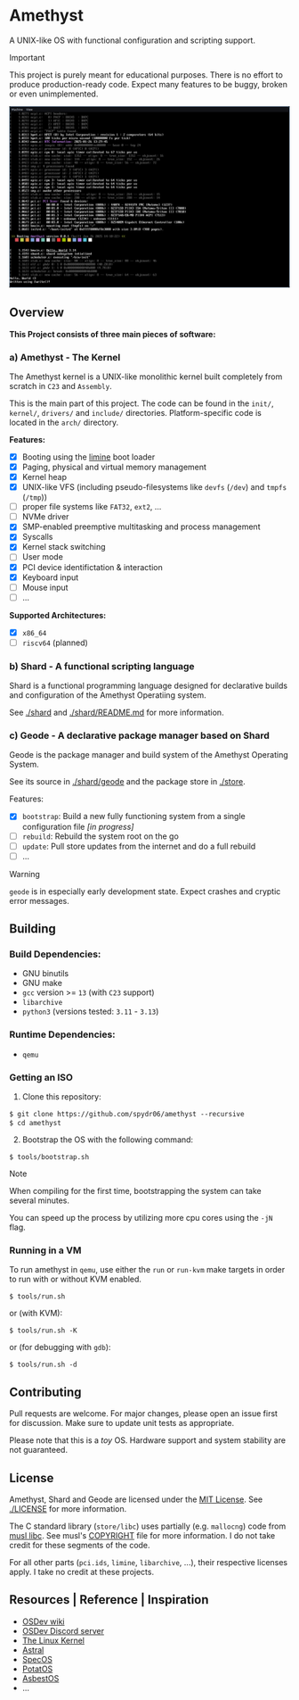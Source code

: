 # Amethyst 

A UNIX-like OS with functional configuration and scripting support.

> [!IMPORTANT]
> This project is purely meant for educational purposes. There is no effort to produce production-ready code.
> Expect many features to be buggy, broken or even unimplemented.

![screenshot](tools/res/screenshot.png)

## Overview

**This Project consists of three main pieces of software:**

### a) Amethyst - The Kernel

The Amethyst kernel is a UNIX-like monolithic kernel built completely from scratch in `C23` and `Assembly`.

This is the main part of this project. The code can be found in the `init/`, `kernel/`, `drivers/` and `include/` directories. Platform-specific code is located in the `arch/` directory.

**Features:**

- [x] Booting using the [limine](https://github.com/limine-bootloader/limine) boot loader
- [x] Paging, physical and virtual memory management
- [x] Kernel heap
- [x] UNIX-like VFS (including pseudo-filesystems like `devfs` (`/dev`) and `tmpfs` (`/tmp`))
- [ ] proper file systems like `FAT32`, `ext2`, ...
- [ ] NVMe driver
- [x] SMP-enabled preemptive multitasking and process management
- [x] Syscalls
- [x] Kernel stack switching
- [ ] User mode
- [x] PCI device identifictation & interaction
- [x] Keyboard input
- [ ] Mouse input
- [ ] ...

**Supported Architectures:**

- [x] `x86_64`
- [ ] `riscv64` (planned)

### b) Shard - A functional scripting language

Shard is a functional programming language designed for declarative builds and configuration of the Amethyst Operatiing system.

See [./shard](./shard) and [./shard/README.md](./shard/README.md) for more information.

### c) Geode - A declarative package manager based on Shard

Geode is the package manager and build system of the Amethyst Operating System.

See its source in [./shard/geode](./shard/geode) and the package store in [./store](store).

Features:

- [x] `bootstrap`: Build a new fully functioning system from a single configuration file *[in progress]*
- [ ] `rebuild`: Rebuild the system root on the go
- [ ] `update`: Pull store updates from the internet and do a full rebuild
- [ ] ...

> [!WARNING]
> `geode` is in especially early development state. Expect crashes and cryptic error messages.
## Building

### Build Dependencies:

- GNU binutils
- GNU make
- `gcc` version >= `13` (with `C23` support)
- `libarchive`
- `python3` (versions tested: `3.11` - `3.13`)

### Runtime Dependencies:

- `qemu`

### Getting an ISO

1. Clone this repository:

```console
$ git clone https://github.com/spydr06/amethyst --recursive
$ cd amethyst
```

2. Bootstrap the OS with the following command:

```console
$ tools/bootstrap.sh
```

> [!NOTE]
> When compiling for the first time, bootstrapping the system can take several minutes.
> 
> You can speed up the process by utilizing more cpu cores using the `-jN` flag.

### Running in a VM

To run amethyst in `qemu`, use either the `run` or `run-kvm` make targets in order to run with or without KVM enabled.

```console
$ tools/run.sh
```

or (with KVM):

```console
$ tools/run.sh -K
```

or (for debugging with `gdb`):

```console
$ tools/run.sh -d
```

## Contributing

Pull requests are welcome. For major changes, please open an issue first for discussion. Make sure to update unit tests as appropriate.

Please note that this is a *toy* OS. Hardware support and system stability are not guaranteed.

## License

Amethyst, Shard and Geode are licensed under the [MIT License](https://mit-license.org/). See [./LICENSE](./LICENSE) for more information.

The C standard library (`store/libc`) uses partially (e.g. `mallocng`) code from [musl libc](https://musl.libc.org/).
See musl's [COPYRIGHT](https://git.musl-libc.org/cgit/musl/tree/COPYRIGHT) file for more information.
I do not take credit for these segments of the code.

For all other parts (`pci.ids`, `limine`, `libarchive`, ...), their respective licenses apply. I take no credit at these projects.

## Resources | Reference | Inspiration

- [OSDev wiki](https://osdev.wiki/wiki/Expanded_Main_Page)
- [OSDev Discord server](https://discord.gg/RnCtsqD)
- [The Linux Kernel](https://kernel.org/)
- [Astral](https://github.com/Mathewnd/Astral/tree/rewrite)
- [SpecOS](https://github.com/UnmappedStack/SpecOS)
- [PotatOS](https://github.com/UnmappedStack/PotatOS)
- [AsbestOS](https://github.com/Spydr06/AsbestOS)
- ...

